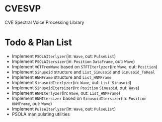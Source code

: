 CVESVP
======

CVE Spectral Voice Processing Library

Todo & Plan List
===

* Implement `PSOLAIterlyzer`(in: `Wave`, out: `PulseList`)
* Implement `PSOLAItersizer`(in: `Position` `DataFrame`, out: `Wave`)
* Implement `VOTFromWave` based on `STFTIterlyzer`(in: `Wave`, out: `Position`)
* Implement `Sinusoid` structure and `List_Sinusoid` and `Sinusoid_ToReal`
* Implement `HNMFrame` structure and `List_HNMFrame`
* Implement `SinusoidIterlyzer`(in: `Wave`, out: `List_Sinusoid`)
* Implement `SinusoidItersizer`(in: `Position` `Sinusoid`, out: `Wave`)
* Implement `HNMIterlyzer`(in: `Wave`, out: `List_HNMFrame`)
* Implement `HNMItersizer` based on `SinusoidItersizer`(in: `Position` `HNMFrame`, out: `Wave`)
* Implement `PulseIterlyzer`(in: `Wave`, out: `PulseList`)
* PSOLA manipulating utilities


